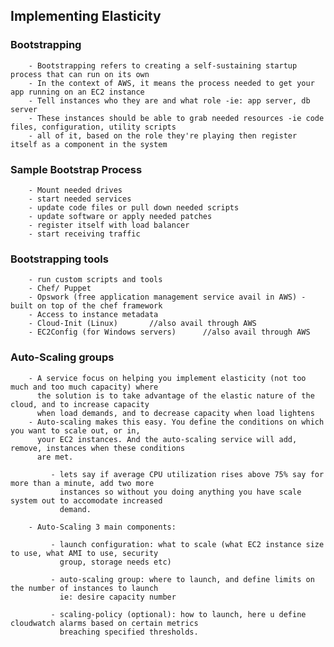 ## Implementing Elasticity
		
###		Bootstrapping

		- Bootstrapping refers to creating a self-sustaining startup process that can run on its own
		- In the context of AWS, it means the process needed to get your app running on an EC2 instance
		- Tell instances who they are and what role -ie: app server, db server
		- These instances should be able to grab needed resources -ie code files, configuration, utility scripts
		- all of it, based on the role they're playing then register itself as a component in the system

###		Sample Bootstrap Process

		- Mount needed drives
		- start needed services
		- update code files or pull down needed scripts
		- update software or apply needed patches
		- register itself with load balancer
		- start receiving traffic

### 	Bootstrapping tools

		- run custom scripts and tools
		- Chef/ Puppet
		- Opswork (free application management service avail in AWS) - built on top of the chef framework
		- Access to instance metadata
		- Cloud-Init (Linux)       //also avail through AWS
		- EC2Config (for Windows servers)      //also avail through AWS


###     Auto-Scaling groups

		- A service focus on helping you implement elasticity (not too much and too much capacity) where
		  the solution is to take advantage of the elastic nature of the cloud, and to increase capacity
		  when load demands, and to decrease capacity when load lightens
		- Auto-scaling makes this easy. You define the conditions on which you want to scale out, or in,
		  your EC2 instances. And the auto-scaling service will add, remove, instances when these conditions
		  are met.
			 
			 - lets say if average CPU utilization rises above 75% say for more than a minute, add two more
			   instances so without you doing anything you have scale system out to accomodate increased
			   demand.

		- Auto-Scaling 3 main components:

			 - launch configuration: what to scale (what EC2 instance size to use, what AMI to use, security
			   group, storage needs etc)

			 - auto-scaling group: where to launch, and define limits on the number of instances to launch
			   ie: desire capacity number

			 - scaling-policy (optional): how to launch, here u define cloudwatch alarms based on certain metrics
			   breaching specified thresholds.
